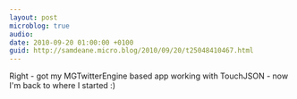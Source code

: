 ```yaml
---
layout: post
microblog: true
audio: 
date: 2010-09-20 01:00:00 +0100
guid: http://samdeane.micro.blog/2010/09/20/t25048410467.html
---
```

Right - got my MGTwitterEngine based app working with TouchJSON - now I'm back to where I started :)
